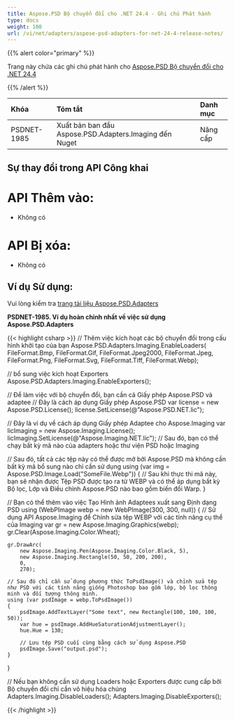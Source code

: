 ```yaml
---
title: Aspose.PSD Bộ chuyển đổi cho .NET 24.4 - Ghi chú Phát hành
type: docs
weight: 100
url: /vi/net/adapters/aspose-psd-adapters-for-net-24-4-release-notes/
---
```


{{% alert color="primary" %}}

Trang này chứa các ghi chú phát hành cho [Aspose.PSD Bộ chuyển đổi cho .NET 24.4](https://www.nuget.org/packages/Aspose.PSD.Adapters.Imaging/)

{{% /alert %}}

| **Khóa**     | **Tóm tắt**                                                          | **Danh mục** |
|:------------|:---------------------------------------------------------------------|:------------|
| PSDNET-1985 | Xuất bản ban đầu Aspose.PSD.Adapters.Imaging đến Nuget            | Nâng cấp |


## **Sự thay đổi trong API Công khai**
# **API Thêm vào:**
- Không có

# **API Bị xóa:**
- Không có

## **Ví dụ Sử dụng:**

Vui lòng kiểm tra [trang tài liệu Aspose.PSD.Adapters](/vi/psd/net/adapters)

**PSDNET-1985. Ví dụ hoàn chỉnh nhất về việc sử dụng Aspose.PSD.Adapters**

{{< highlight csharp >}}
// Thêm việc kích hoạt các bộ chuyển đổi trong cấu hình khởi tạo của bạn 
Aspose.PSD.Adapters.Imaging.EnableLoaders(
   FileFormat.Bmp,
   FileFormat.Gif,
   FileFormat.Jpeg2000,
   FileFormat.Jpeg,
   FileFormat.Png,
   FileFormat.Svg,
   FileFormat.Tiff,
   FileFormat.Webp);
            
// bổ sung việc kích hoạt Exporters
Aspose.PSD.Adapters.Imaging.EnableExporters();

// Để làm việc với bộ chuyển đổi, bạn cần cả Giấy phép Aspose.PSD và adaptee
// Đây là cách áp dụng Giấy phép Aspose.PSD
var license = new Aspose.PSD.License();
license.SetLicense(@"Aspose.PSD.NET.lic");

// Đây là ví dụ về cách áp dụng Giấy phép Adaptee cho Aspose.Imaging
var licImaging = new Aspose.Imaging.License();
licImaging.SetLicense(@"Aspose.Imaging.NET.lic");
// Sau đó, bạn có thể chạy bất kỳ mã nào của adapters hoặc thư viện PSD hoặc Imaging

// Sau đó, tất cả các tệp này có thể được mở bởi Aspose.PSD mà không cần bất kỳ mã bổ sung nào chỉ cần sử dụng
using (var img = Aspose.PSD.Image.Load("SomeFile.Webp")) 
{
    // Sau khi thực thi mã này, bạn sẽ nhận được Tệp PSD được tạo ra từ WEBP và có thể áp dụng bất kỳ Bộ lọc, Lớp và Điều chỉnh Aspose.PSD nào bao gồm biến đổi Warp.
}

// Bạn có thể thêm vào việc Tạo Hình ảnh Adaptees xuất sang Định dạng PSD
using (WebPImage webp = new WebPImage(300, 300, null))
{
    // Sử dụng API Aspose.Imaging để Chỉnh sửa tệp WEBP với các tính năng cụ thể của Imaging
    var gr = new Aspose.Imaging.Graphics(webp);             
    gr.Clear(Aspose.Imaging.Color.Wheat);

    gr.DrawArc(
        new Aspose.Imaging.Pen(Aspose.Imaging.Color.Black, 5),
        new Aspose.Imaging.Rectangle(50, 50, 200, 200), 
        0, 
        270);

    // Sau đó chỉ cần sử dụng phương thức ToPsdImage() và chỉnh sửa tệp như PSD với các tính năng giống Photoshop bao gồm lớp, bộ lọc thông minh và đối tượng thông minh.
    using (var psdImage = webp.ToPsdImage())
    {                   
        psdImage.AddTextLayer("Some text", new Rectangle(100, 100, 100, 50));
        var hue = psdImage.AddHueSaturationAdjustmentLayer();
        hue.Hue = 130;

        // Lưu tệp PSD cuối cùng bằng cách sử dụng Aspose.PSD
        psdImage.Save("output.psd");
    }
}

// Nếu bạn không cần sử dụng Loaders hoặc Exporters được cung cấp bởi Bộ chuyển đổi chỉ cần vô hiệu hóa chúng
Adapters.Imaging.DisableLoaders();
Adapters.Imaging.DisableExporters();		
		
{{< /highlight >}}
